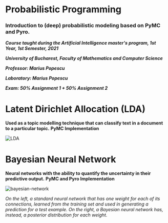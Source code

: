 # Probabilistic Programming
### Introduction to (deep) probabilistic modeling based on PyMC and Pyro.

***Course taught during the Artificial Intelligence master's program, 1st Year, 1st Semester, 2021***

***University of Bucharest, Faculty of Mathematics and Computer Science***

***Professor: Marius Popescu***

***Laboratory: Marius Popescu***

***Exam: 50% Assignment 1 + 50% Assignment 2***  

# Latent Dirichlet Allocation (LDA)
**Used as a topic modelling technique that can classify text in a document to a particular topic.**
**PyMC Implementation**

![LDA](https://user-images.githubusercontent.com/37110622/229168888-b1d9405b-4aae-4f23-9a24-6209dcbd6079.png)

# Bayesian Neural Network
**Neural networks with the ability to quantify the uncertainty in their predictive output.**
**PyMC and Pyro Implementation**

![bayesian-network](https://user-images.githubusercontent.com/37110622/229172121-9ba7f53f-3726-4a20-b425-73f19f5eaa77.jpg)

*On the left, a standard neural network that has one weight for each of its connections, learned from the training set and used in generating a prediction for a test example.  On the right, a Bayesian neural network has, instead, a posterior distribution for each weight.*
